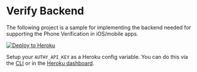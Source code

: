 # Verify Backend
The following project is a sample for implementing the backend needed for supporting the Phone Verification in iOS/mobile apps.

[![Deploy to Heroku](https://www.herokucdn.com/deploy/button.svg)](https://heroku.com/deploy?template=https://github.com/robinske/go-verify-backend)

Setup your `AUTHY_API_KEY` as a Heroku config variable. You can do this via the [CLI](https://devcenter.heroku.com/articles/config-vars#managing-config-vars) or in the [Heroku dashboard](https://devcenter.heroku.com/articles/config-vars#using-the-heroku-dashboard).